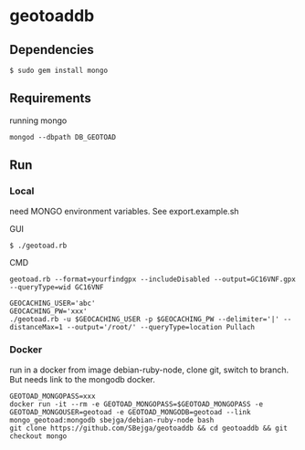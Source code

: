 # geotoaddb

## Dependencies

	$ sudo gem install mongo

## Requirements

running mongo

	mongod --dbpath DB_GEOTOAD

## Run

### Local

need MONGO environment variables.
See export.example.sh

GUI
	
	$ ./geotoad.rb

CMD

	geotoad.rb --format=yourfindgpx --includeDisabled --output=GC16VNF.gpx --queryType=wid GC16VNF

	GEOCACHING_USER='abc'
	GEOCACHING_PW='xxx'
	./geotoad.rb -u $GEOCACHING_USER -p $GEOCACHING_PW --delimiter='|' --distanceMax=1 --output='/root/' --queryType=location Pullach


### Docker

run in a docker from image debian-ruby-node, clone git, switch to branch.
But needs link to the mongodb docker.

	GEOTOAD_MONGOPASS=xxx
	docker run -it --rm -e GEOTOAD_MONGOPASS=$GEOTOAD_MONGOPASS -e GEOTOAD_MONGOUSER=geotoad -e GEOTOAD_MONGODB=geotoad --link mongo_geotoad:mongodb sbejga/debian-ruby-node bash
	git clone https://github.com/SBejga/geotoaddb && cd geotoaddb && git checkout mongo
